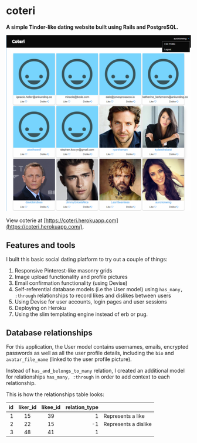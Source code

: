 # coteri

**A simple Tinder-like dating website built using Rails and PostgreSQL.**

[![coteri screenshot](Preview.png)](https://coteri.herokuapp.com/)

View coterie at [https://coteri.herokuapp.com](https://coteri.herokuapp.com/).

## Features and tools
I built this basic social dating platform to try out a couple of things:

1. Responsive Pinterest-like masonry grids
2. Image upload functionality and profile pictures
3. Email confirmation functionality (using Devise)
4. Self-referential database models (i.e the User model) using `has_many, :through` relationships to record likes and dislikes between users
5. Using Devise for user accounts, login pages and user sessions
6. Deploying on Heroku
7. Using the slim templating engine instead of erb or pug.

## Database relationships
For this application, the User model contains usernames, emails, encrypted passwords as well as all the user profile details, including the `bio` and `avatar_file_name` (linked to the user profile picture).

Instead of `has_and_belongs_to_many` relation, I created an additional model for relationships
 `has_many, :through` in order to add context to each relationship.

This is how the relationships table looks:

| id | liker_id | likee_id | relation_type |                      |
| --:|:--------:|:--------:| -------------:| -------------------- |
| 1  | 15       | 39       | 1             | Represents a like    |
| 2  | 22       | 15       | -1            | Represents a dislike |
| 3  | 48       | 41       | 1             |                      |
